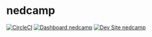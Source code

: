 # nedcamp

[![CircleCI](https://circleci.com/gh/NEDCampDev/nedcamp.svg?style=shield)](https://circleci.com/gh/NEDCampDev/nedcamp)
[![Dashboard nedcamp](https://img.shields.io/badge/dashboard-nedcamp-yellow.svg)](https://dashboard.pantheon.io/sites/1e9ab33c-01d3-42bd-bb42-5008333172a3#dev/code)
[![Dev Site nedcamp](https://img.shields.io/badge/site-nedcamp-blue.svg)](http://dev-nedcamp.pantheonsite.io/)